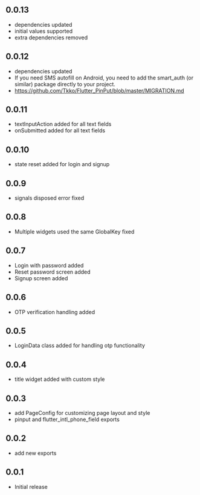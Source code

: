 ## 0.0.13

- dependencies updated
- initial values supported
- extra dependencies removed

## 0.0.12

- dependencies updated
- If you need SMS autofill on Android, you need to add the smart_auth (or similar) package directly to your project.
- https://github.com/Tkko/Flutter_PinPut/blob/master/MIGRATION.md

## 0.0.11

- textInputAction added for all text fields
- onSubmitted added for all text fields

## 0.0.10

- state reset added for login and signup

## 0.0.9

- signals disposed error fixed

## 0.0.8

- Multiple widgets used the same GlobalKey fixed

## 0.0.7

- Login with password added
- Reset password screen added
- Signup screen added

## 0.0.6

- OTP verification handling added

## 0.0.5

- LoginData class added for handling otp functionality

## 0.0.4

- title widget added with custom style

## 0.0.3

- add PageConfig for customizing page layout and style
- pinput and flutter_intl_phone_field exports

## 0.0.2

- add new exports

## 0.0.1

- Initial release
